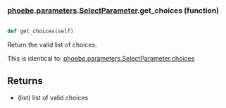 ### [phoebe](phoebe.md).[parameters](phoebe.parameters.md).[SelectParameter](phoebe.parameters.SelectParameter.md).get_choices (function)


```py

def get_choices(self)

```



Return the valid list of choices.

This is identical to: [phoebe.parameters.SelectParameter.choices](phoebe.parameters.SelectParameter.choices.md)

Returns
---------
* (list) list of valid choices

